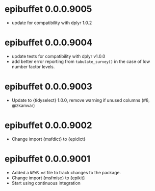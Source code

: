 # epibuffet 0.0.0.9005

* update for compatibility with dplyr 1.0.2

# epibuffet 0.0.0.9004

* update tests for compatibility with dplyr v1.0.0
* add better error reporting from `tabulate_survey()` in the case of low number
  factor levels.

# epibuffet 0.0.0.9003

* Update to {tidyselect} 1.0.0, remove warning if unused columns (#8, @zkamvar)

# epibuffet 0.0.0.9002

* Change import {msfdict} to {epidict}

# epibuffet 0.0.0.9001

* Added a `NEWS.md` file to track changes to the package.
* Change import {msfmisc} to {epikit}
* Start using continuous integration
